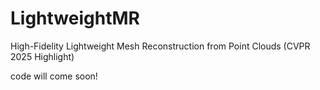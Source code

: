 # LightweightMR
High-Fidelity Lightweight Mesh Reconstruction from Point Clouds (CVPR 2025 Highlight)

code will come soon!
